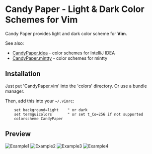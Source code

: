 Candy Paper - Light & Dark Color Schemes for Vim
================================================

Candy Paper provides light and dark color scheme for **Vim**.

See also: 
* [CandyPaper.idea](https://github.com/dfxyz/CandyPaper.idea) -
    color schemes for IntelliJ IDEA
* [CandyPaper.mintty](https://github.com/dfxyz/CandyPaper.mintty) -
    color schemes for mintty

## Installation
Just put 'CandyPaper.vim' into the 'colors' directory. Or use a bundle manager.

Then, add this into your `~/.vimrc`:

```VimL
    set background=light    " or dark
    set termguicolors       " or set t_Co=256 if not supported
    colorscheme CandyPaper
```

## Preview
![Example1](https://raw.githubusercontent.com/dfxyz/CandyPaper.vim/screenshot/v1/example1.png)
![Example2](https://raw.githubusercontent.com/dfxyz/CandyPaper.vim/screenshot/v1/example2.png)
![Example3](https://raw.githubusercontent.com/dfxyz/CandyPaper.vim/screenshot/v1/example3.png)
![Example4](https://raw.githubusercontent.com/dfxyz/CandyPaper.vim/screenshot/v1/example4.png)
